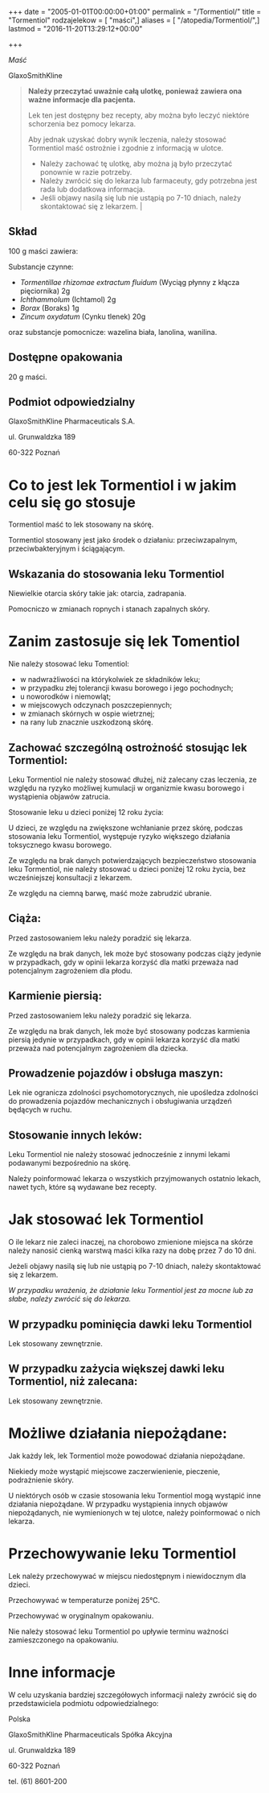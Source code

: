 +++
date = "2005-01-01T00:00:00+01:00"
permalink = "/Tormentiol/"
title = "Tormentiol"
rodzajelekow = [ "maści",]
aliases = [ "/atopedia/Tormentiol/",]
lastmod = "2016-11-20T13:29:12+00:00"

+++

*Maść*

GlaxoSmithKline

> **Należy przeczytać uważnie całą ulotkę, ponieważ zawiera ona ważne informacje dla pacjenta.**
>
> Lek ten jest dostępny bez recepty, aby można było leczyć niektóre schorzenia bez pomocy lekarza.
>
> Aby jednak uzyskać dobry wynik leczenia, należy stosować Tormentiol maść ostrożnie i zgodnie z informacją w ulotce.
>
> -   Należy zachować tę ulotkę, aby można ją było przeczytać ponownie w razie potrzeby.
> -   Należy zwrócić się do lekarza lub farmaceuty, gdy potrzebna jest rada lub dodatkowa informacja.
> -   Jeśli objawy nasilą się lub nie ustąpią po 7-10 dniach, należy skontaktować się z lekarzem.                      |

Skład
-----

100 g maści zawiera:

Substancje czynne:

-   *Tormentillae rhizomae extractum fluidum* (Wyciąg płynny z kłącza pięciornika) 2g
-   *Ichthammolum* (Ichtamol) 2g
-   *Borax* (Boraks) 1g
-   *Zincum oxydatum* (Cynku tlenek) 20g

oraz substancje pomocnicze: wazelina biała, lanolina, wanilina.

Dostępne opakowania
-------------------

20 g maści.

Podmiot odpowiedzialny
----------------------

GlaxoSmithKline Pharmaceuticals S.A.

ul. Grunwaldzka 189

60-322 Poznań

Co to jest lek Tormentiol i w jakim celu się go stosuje
=======================================================

Tormentiol maść to lek stosowany na skórę.

Tormentiol stosowany jest jako środek o działaniu: przeciwzapalnym, przeciwbakteryjnym i ściągającym.

Wskazania do stosowania leku Tormentiol
---------------------------------------

Niewielkie otarcia skóry takie jak: otarcia, zadrapania.

Pomocniczo w zmianach ropnych i stanach zapalnych skóry.

Zanim zastosuje się lek Tomentiol
=================================

Nie należy stosować leku Tomentiol:

-   w nadwrażliwości na którykolwiek ze składników leku;
-   w przypadku złej tolerancji kwasu borowego i jego pochodnych;
-   u noworodków i niemowląt;
-   w miejscowych odczynach poszczepiennych;
-   w zmianach skórnych w ospie wietrznej;
-   na rany lub znacznie uszkodzoną skórę.

Zachować szczególną ostrożność stosując lek Tormentiol:
-------------------------------------------------------

Leku Tormentiol nie należy stosować dłużej, niż zalecany czas leczenia, ze względu na ryzyko możliwej kumulacji w organizmie kwasu borowego i wystąpienia objawów zatrucia.

Stosowanie leku u dzieci poniżej 12 roku życia:

U dzieci, ze względu na zwiększone wchłanianie przez skórę, podczas stosowania leku Tormentiol, występuje ryzyko większego działania toksycznego kwasu borowego.

Ze względu na brak danych potwierdzających bezpieczeństwo stosowania leku Tormentiol, nie należy stosować u dzieci poniżej 12 roku życia, bez wcześniejszej konsultacji z lekarzem.

Ze względu na ciemną barwę, maść może zabrudzić ubranie.

Ciąża:
------

Przed zastosowaniem leku należy poradzić się lekarza.

Ze względu na brak danych, lek może być stosowany podczas ciąży jedynie w przypadkach, gdy w opinii lekarza korzyść dla matki przeważa nad potencjalnym zagrożeniem dla płodu.

Karmienie piersią:
------------------

Przed zastosowaniem leku należy poradzić się lekarza.

Ze względu na brak danych, lek może być stosowany podczas karmienia piersią jedynie w przypadkach, gdy w opinii lekarza korzyść dla matki przeważa nad potencjalnym zagrożeniem dla dziecka.

Prowadzenie pojazdów i obsługa maszyn:
--------------------------------------

Lek nie ogranicza zdolności psychomotorycznych, nie upośledza zdolności do prowadzenia pojazdów mechanicznych i obsługiwania urządzeń będących w ruchu.

Stosowanie innych leków:
------------------------

Leku Tormentiol nie należy stosować jednocześnie z innymi lekami podawanymi bezpośrednio na skórę.

Należy poinformować lekarza o wszystkich przyjmowanych ostatnio lekach, nawet tych, które są wydawane bez recepty.

Jak stosować lek Tormentiol
===========================

O ile lekarz nie zaleci inaczej, na chorobowo zmienione miejsca na skórze należy nanosić cienką warstwą maści kilka razy na dobę przez 7 do 10 dni.

Jeżeli objawy nasilą się lub nie ustąpią po 7-10 dniach, należy skontaktować się z lekarzem.

*W przypadku wrażenia, że działanie leku Tormentiol jest za mocne lub za słabe, należy zwrócić się do lekarza.*

W przypadku pominięcia dawki leku Tormentiol
--------------------------------------------

Lek stosowany zewnętrznie.

W przypadku zażycia większej dawki leku Tormentiol, niż zalecana:
-----------------------------------------------------------------

Lek stosowany zewnętrznie.

Możliwe działania niepożądane:
==============================

Jak każdy lek, lek Tormentiol może powodować działania niepożądane.

Niekiedy może wystąpić miejscowe zaczerwienienie, pieczenie, podrażnienie skóry.

U niektórych osób w czasie stosowania leku Tormentiol mogą wystąpić inne działania niepożądane. W przypadku wystąpienia innych objawów niepożądanych, nie wymienionych w tej ulotce, należy poinformować o nich lekarza.

Przechowywanie leku Tormentiol
==============================

Lek należy przechowywać w miejscu niedostępnym i niewidocznym dla dzieci.

Przechowywać w temperaturze poniżej 25°C.

Przechowywać w oryginalnym opakowaniu.

Nie należy stosować leku Tormentiol po upływie terminu ważności zamieszczonego na opakowaniu.

Inne informacje
===============

W celu uzyskania bardziej szczegółowych informacji należy zwrócić się do przedstawiciela podmiotu odpowiedzialnego:

Polska

GlaxoSmithKline Pharmaceuticals Spółka Akcyjna

ul. Grunwaldzka 189

60-322 Poznań

tel. (61) 8601-200
